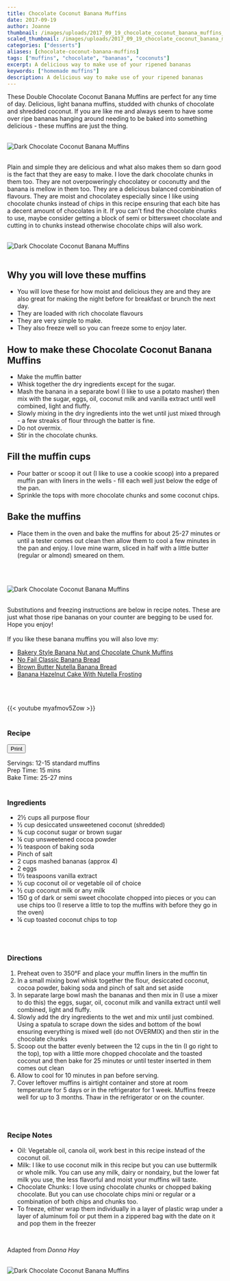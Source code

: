 ```yaml
---
title: Chocolate Coconut Banana Muffins
date: 2017-09-19
author: Joanne
thumbnail: /images/uploads/2017_09_19_chocolate_coconut_banana_muffins_1.jpg
scaled_thumbnail: /images/uploads/2017_09_19_chocolate_coconut_banana_muffins_0.jpg
categories: ["desserts"]
aliases: [chocolate-coconut-banana-muffins]
tags: ["muffins", "chocolate", "bananas", "coconuts"]
excerpt: A delicious way to make use of your ripened bananas
keywords: ["homemade muffins"]
description: A delicious way to make use of your ripened bananas
---
```

<span class="blog-text">

These Double Chocolate Coconut Banana Muffins are perfect for any time of day. Delicious, light banana muffins, studded with chunks of chocolate and shredded coconut. If you are like me and always seem to have some over ripe bananas hanging around needing to be baked into something delicious - these muffins are just the thing.
</br>
</br>

![Dark Chocolate Coconut Banana Muffins](/images/uploads/2017_09_19_chocolate_coconut_banana_muffins_2.jpg)
</br>
</br>

Plain and simple they are delicious and what also makes them so darn good is the fact that they are easy to make. I love the dark chocolate chunks in them too. They are not overpoweringly chocolatey or coconutty and the banana is mellow in them too. They are a delicious balanced combination of flavours. They are moist and chocolatey especially since I like using chocolate chunks instead of chips in this recipe ensuring that each bite has a decent amount of chocolates in it. If you can't find the chocolate chunks to use, maybe consider getting a block of semi or bittersweet chocolate and cutting in to chunks instead otherwise chocolate chips will also work. 
</br>
</br>

![Dark Chocolate Coconut Banana Muffins](/images/uploads/2017_09_19_chocolate_coconut_banana_muffins_3.jpg)
</br>
</br>

## Why you will love these muffins
* You will love these for how moist and delicious they are and they are also great for making the night before for breakfast or brunch the next day. 
* They are loaded with rich chocolate flavours 
* They are very simple to make. 
* They also freeze well so you can freeze some to enjoy later.

## How to make these Chocolate Coconut Banana Muffins
* Make the muffin batter
* Whisk together the dry ingredients except for the sugar. 
* Mash the banana in a separate bowl (I like to use a potato masher) then mix with the sugar, eggs, oil, coconut milk and vanilla extract until well combined, light and fluffy.
* Slowly mixing in the dry ingredients into the wet until just mixed through - a few streaks of flour through the batter is fine.
* Do not overmix.
* Stir in the chocolate chunks.

## Fill the muffin cups

* Pour batter or scoop it out (I like to use a cookie scoop) into a prepared muffin pan with liners in the wells - fill each well just below the edge of the pan. 
* Sprinkle the tops with more chocolate chunks and some coconut chips. 

## Bake the muffins

* Place them in the oven and bake the muffins for about 25-27 minutes or until a tester comes out clean then allow them to cool a few minutes in the pan and enjoy. I love mine warm, sliced in half with a little butter (regular or almond) smeared on them.
</br>
</br>

![Dark Chocolate Coconut Banana Muffins](/images/uploads/2017_09_19_chocolate_coconut_banana_muffins_4.jpg)
</br>
</br>

Substitutions and freezing instructions are below in recipe notes. These are just what those ripe bananas on your counter are begging to be used for. Hope you enjoy! 
</br>
</br>
If you like these banana muffins you will also love my:

* <span class="highlight"><a href="https://www.oliveandmango.com/bakery-style-banana-nut-and-chocolate-chunk-muffins/">Bakery Style Banana Nut and Chocolate Chunk Muffins</a></span>
* <span class="highlight"><a href="https://www.oliveandmango.com/no-fail-banana-bread/">No Fail Classic Banana Bread</a></span>
* <span class="highlight"><a href="https://www.oliveandmango.com/brown-butter-nutella-banana-bread/">Brown Butter Nutella Banana Bread</a></span>
* <span class="highlight"><a href="https://www.oliveandmango.com/banana-hazelnut-cake-with-nutella-frosting/">Banana Hazelnut Cake With Nutella Frosting</a></span>
</br>
</br>

{{< youtube myafmov5Zow >}}
</br>
</br>
</span>

### Recipe
<div print_button><form>
<input type="button" value="Print" class="btn__print" onClick="window.print()">
</form></div>

<div>Servings: <span itemprop="recipeYield">12-15 standard muffins</div>
<div>Prep Time: <meta itemprop="prepTime" content="PT15M">15 mins</div>
<div>Bake Time: <meta itemprop="cookTime" content="PT27M">25-27 mins</div>
</br>

### Ingredients

* <span itemprop="recipeIngredient">2½ cups all purpose flour</span>
* <span itemprop="recipeIngredient">½ cup desiccated unsweetened coconut (shredded) </span>
* <span itemprop="recipeIngredient">¾ cup coconut sugar or brown sugar</span>
* <span itemprop="recipeIngredient">¼ cup unsweetened cocoa powder </span>
* <span itemprop="recipeIngredient">½ teaspoon of baking soda</span>
* <span itemprop="recipeIngredient">Pinch of salt</span>
* <span itemprop="recipeIngredient">2 cups mashed bananas (approx 4)</span>
* <span itemprop="recipeIngredient">2 eggs</span>
* <span itemprop="recipeIngredient">1½ teaspoons vanilla extract</span>
* <span itemprop="recipeIngredient">½ cup coconut oil or vegetable oil of choice</span>
* <span itemprop="recipeIngredient">½ cup coconut milk or any milk </span>
* <span itemprop="recipeIngredient">150 g of dark or semi sweet chocolate chopped into pieces or you can use chips too (I reserve a little to top the muffins with before they go in the oven)</span>
* <span itemprop="recipeIngredient">¼ cup toasted coconut chips to top</span>
</br>
</br>

### Directions

1. Preheat oven to 350°F and place your muffin liners in the muffin tin
1. In a small mixing bowl whisk together the flour, desiccated coconut, cocoa powder, baking soda and pinch of salt and set aside
1. In separate large bowl mash the bananas and then mix in (I use a mixer to do this) the eggs, sugar, oil, coconut milk and vanilla extract until well combined, light and fluffy.
1. Slowly add the dry ingredients to the wet and mix until just combined. Using a spatula to scrape down the sides and bottom of the bowl ensuring everything is mixed well (do not OVERMIX) and then stir in the chocolate chunks
1. Scoop out the batter evenly between the 12 cups in the tin (I go right to the top), top with a little more chopped chocolate and the toasted coconut and then bake for 25 minutes or until tester inserted in them comes out clean
1. Allow to cool for 10 minutes in pan before serving.
1. Cover leftover muffins is airtight container and store at room temperature for 5 days or in the refrigerator for 1 week. Muffins freeze well for up to 3 months. Thaw in the refrigerator or on the counter.
</br>
</br>

### Recipe Notes
* Oil: Vegetable oil, canola oil, work best in this recipe instead of the coconut oil. 
* Milk: I like to use coconut milk in this recipe but you can use buttermilk or whole milk. You can use any milk, dairy or nondairy, but the lower fat milk you use, the less flavorful and moist your muffins will taste.
* Chocolate Chunks: I love using chocolate chunks or chopped baking chocolate. But you can use chocolate chips mini or regular or a combination of both chips and chunks too. 
* To freeze, either wrap them individually in a layer of plastic wrap under a layer of aluminum foil or put them in a zippered bag with the date on it and pop them in the freezer
</br>

Adapted from _Donna Hay_
</br>
</br>

![Dark Chocolate Coconut Banana Muffins](/images/uploads/2017_09_19_chocolate_coconut_banana_muffins_5.jpg)